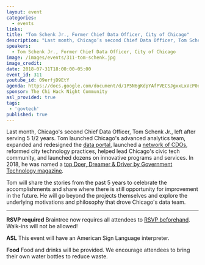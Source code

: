 ```yaml
---
layout: event
categories: 
  - events
links:
title: "Tom Schenk Jr., Former Chief Data Officer, City of Chicago"
description: "Last month, Chicago’s second Chief Data Officer, Tom Schenk Jr., left after serving 5 1/2 years. Tom will share the stories from the past 5 years to celebrate the accomplishments and share where there is still opportunity for improvement in the future. He will go beyond the projects themselves and explore the underlying motivations and philosophy that drove Chicago’s data team."
speakers:
  - Tom Schenk Jr., Former Chief Data Officer, City of Chicago
image: /images/events/311-tom-schenk.jpg
image_credit: 
date: 2018-07-31T18:00:00-05:00
event_id: 311
youtube_id: 09erfjD9EtY
agenda: https://docs.google.com/document/d/1P5N6gKdpYAfPVECSJgxxLxVcP0qcNGsaPy6-KBl-uUc/edit#
sponsor: The Chi Hack Night Community
asl_provided: true
tags:
 - 'govtech'
published: true
---
```


Last month, Chicago's second Chief Data Officer, Tom Schenk Jr., left after serving 5 1/2 years. Tom launched Chicago's advanced analytics team, expanded and redesigned the [data portal](http://data.cityofchicago.org/), launched a [network of CDOs](https://ash.harvard.edu/news/harvard-ash-center-launches-nationwide-network-urban-chief-data-officers), reformed city technology practices, helped lead Chicago's civic tech community, and launched dozens on innovative programs and services. In 2018, he was named a [top Doer, Dreamer & Driver by Government Technology magazine](http://www.govtech.com/top-25/Tom-Schenk.html).

Tom will share the stories from the past 5 years to celebrate the accomplishments and share where there is still opportunity for improvement in the future. He will go beyond the projects themselves and explore the underlying motivations and philosophy that drove Chicago's data team.

---

**RSVP required** Braintree now requires all attendees to [RSVP beforehand](https://www.eventbrite.com/e/chi-hack-night-registration-41703945624). Walk-ins will not be allowed!

**ASL** This event will have an American Sign Language interpreter.

**Food** Food and drinks will be provided. We encourage attendees to bring their own water bottles to reduce waste.